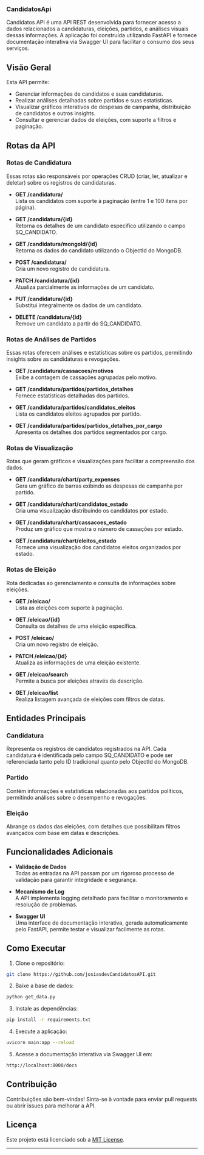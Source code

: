 ### CandidatosApi
Candidatos API é uma API REST desenvolvida para fornecer acesso a dados relacionados a candidaturas, eleições, partidos, e análises visuais dessas informações. A aplicação foi construída utilizando FastAPI e fornece documentação interativa via Swagger UI para facilitar o consumo dos seus serviços.

## Visão Geral

Esta API permite:
- Gerenciar informações de candidatos e suas candidaturas.
- Realizar análises detalhadas sobre partidos e suas estatísticas.
- Visualizar gráficos interativos de despesas de campanha, distribuição de candidatos e outros insights.
- Consultar e gerenciar dados de eleições, com suporte a filtros e paginação.

## Rotas da API

### Rotas de Candidatura
Essas rotas são responsáveis por operações CRUD (criar, ler, atualizar e deletar) sobre os registros de candidaturas.

- **GET /candidatura/**  
  Lista os candidatos com suporte à paginação (entre 1 e 100 itens por página).

- **GET /candidatura/{id}**  
  Retorna os detalhes de um candidato específico utilizando o campo SQ_CANDIDATO.

- **GET /candidatura/mongoId/{id}**  
  Retorna os dados do candidato utilizando o ObjectId do MongoDB.

- **POST /candidatura/**  
  Cria um novo registro de candidatura.

- **PATCH /candidatura/{id}**  
  Atualiza parcialmente as informações de um candidato.

- **PUT /candidatura/{id}**  
  Substitui integralmente os dados de um candidato.

- **DELETE /candidatura/{id}**  
  Remove um candidato a partir do SQ_CANDIDATO.

### Rotas de Análises de Partidos
Essas rotas oferecem análises e estatísticas sobre os partidos, permitindo insights sobre as candidaturas e revogações.

- **GET /candidatura/cassacoes/motivos**  
  Exibe a contagem de cassações agrupadas pelo motivo.

- **GET /candidatura/partidos/partidos_detalhes**  
  Fornece estatísticas detalhadas dos partidos.

- **GET /candidatura/partidos/candidatos_eleitos**  
  Lista os candidatos eleitos agrupados por partido.

- **GET /candidatura/partidos/partidos_detalhes_por_cargo**  
  Apresenta os detalhes dos partidos segmentados por cargo.

### Rotas de Visualização
Rotas que geram gráficos e visualizações para facilitar a compreensão dos dados.

- **GET /candidatura/chart/party_expenses**  
  Gera um gráfico de barras exibindo as despesas de campanha por partido.

- **GET /candidatura/chart/candidatos_estado**  
  Cria uma visualização distribuindo os candidatos por estado.

- **GET /candidatura/chart/cassacoes_estado**  
  Produz um gráfico que mostra o número de cassações por estado.

- **GET /candidatura/chart/eleitos_estado**  
  Fornece uma visualização dos candidatos eleitos organizados por estado.

### Rotas de Eleição
Rota dedicadas ao gerenciamento e consulta de informações sobre eleições.

- **GET /eleicao/**  
  Lista as eleições com suporte à paginação.

- **GET /eleicao/{id}**  
  Consulta os detalhes de uma eleição específica.

- **POST /eleicao/**  
  Cria um novo registro de eleição.

- **PATCH /eleicao/{id}**  
  Atualiza as informações de uma eleição existente.

- **GET /eleicao/search**  
  Permite a busca por eleições através da descrição.

- **GET /eleicao/list**  
  Realiza listagem avançada de eleições com filtros de datas.

## Entidades Principais

### Candidatura
Representa os registros de candidatos registrados na API. Cada candidatura é identificada pelo campo SQ_CANDIDATO e pode ser referenciada tanto pelo ID tradicional quanto pelo ObjectId do MongoDB.

### Partido
Contém informações e estatísticas relacionadas aos partidos políticos, permitindo análises sobre o desempenho e revogações.

### Eleição
Abrange os dados das eleições, com detalhes que possibilitam filtros avançados com base em datas e descrições.

## Funcionalidades Adicionais

- **Validação de Dados**  
  Todas as entradas na API passam por um rigoroso processo de validação para garantir integridade e segurança.

- **Mecanismo de Log**  
  A API implementa logging detalhado para facilitar o monitoramento e resolução de problemas.

- **Swagger UI**  
  Uma interface de documentação interativa, gerada automaticamente pelo FastAPI, permite testar e visualizar facilmente as rotas.

## Como Executar

1. Clone o repositório:
```bash
git clone https://github.com/josiasdevCandidatosAPI.git
```

2. Baixe a base de dados:
```bash
python get_data.py
```

3. Instale as dependências:
```bash
pip install -r requirements.txt
```

4. Execute a aplicação:
```bash
uvicorn main:app --reload
```

5. Acesse a documentação interativa via Swagger UI em:
```bash
http://localhost:8000/docs
```

## Contribuição

Contribuições são bem-vindas! Sinta-se à vontade para enviar pull requests ou abrir issues para melhorar a API.

## Licença

Este projeto está licenciado sob a [MIT License](LICENSE).

---
